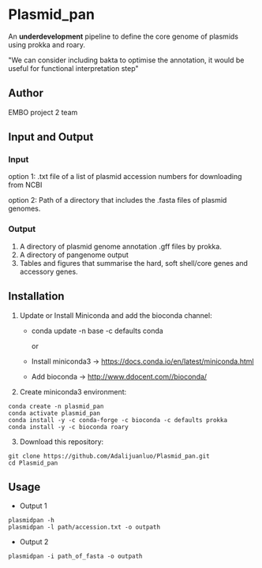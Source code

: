 # Plasmid_pan
An **underdevelopment** pipeline to define the core genome of plasmids using prokka and roary. 

"We can consider including bakta to optimise the annotation, it would be useful for functional interpretation step"

## Author
EMBO project 2 team
## Input and Output
### Input 
option 1: .txt file of a list of plasmid accession numbers for downloading from NCBI 

option 2: Path of a directory that includes the .fasta files of plasmid genomes.  
   
### Output
1. A directory of plasmid genome annotation .gff files by prokka.
2. A directory of pangenome output
3. Tables and figures that summarise the hard, soft shell/core genes and accessory genes. 

## Installation
1. Update or Install Miniconda and add the bioconda channel:
   - conda update -n base -c defaults conda
   
     or 
   
   - Install miniconda3  -> https://docs.conda.io/en/latest/miniconda.html
   - Add bioconda -> http://www.ddocent.com//bioconda/
2. Create miniconda3 environment:
````
conda create -n plasmid_pan 
conda activate plasmid_pan
conda install -y -c conda-forge -c bioconda -c defaults prokka
conda install -y -c bioconda roary
````
3. Download this repository:
````
git clone https://github.com/Adalijuanluo/Plasmid_pan.git
cd Plasmid_pan
````
## Usage
* Output 1
````
plasmidpan -h
plasmidpan -l path/accession.txt -o outpath
````
* Output 2
````
plasmidpan -i path_of_fasta -o outpath
````

